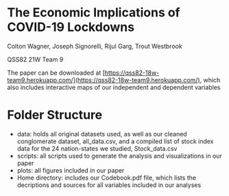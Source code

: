 # The Economic Implications of COVID-19 Lockdowns

Colton Wagner, Joseph Signorelli, Rijul Garg, Trout Westbrook

QSS82 21W Team 9 

The paper can be downloaded at [https://qss82-18w-team9.herokuapp.com/](https://qss82-18w-team9.herokuapp.com/), which also includes interactive maps of our independent and dependent variables

# Folder Structure
- data: holds all original datasets used, as well as our cleaned conglomerate dataset, all_data.csv, and a compiled list of stock index data for the 24 nation-states we studied, Stock_data.csv
- scripts: all scripts used to generate the analysis and visualizations in our paper 
- plots: all figures included in our paper
- Home directory: includes our Codebook.pdf file, which lists the decriptions and sources for all variables included in our analyses 





